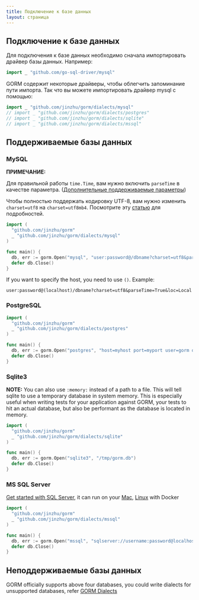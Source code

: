 ```yaml
---
title: Подключение к базе данных
layout: страница
---
```


## Подключение к базе данных

Для подключения к базе данных необходимо сначала импортировать драйвер базы данных. Например:

```go
import _ "github.com/go-sql-driver/mysql"
```

GORM содержит некоторые драйверы, чтобы облегчить запоминание пути импорта. Так что вы можете импортировать драйвер mysql с помощью:

```go
import _ "github.com/jinzhu/gorm/dialects/mysql"
// import _ "github.com/jinzhu/gorm/dialects/postgres"
// import _ "github.com/jinzhu/gorm/dialects/sqlite"
// import _ "github.com/jinzhu/gorm/dialects/mssql"
```

## Поддерживаемые базы данных

### MySQL

**ПРИМЕЧАНИЕ:**

Для правильной работы `time.Time`, вам нужно включить `parseTime` в качестве параметра. ([Дополнительные поддерживаемые параметры](https://github.com/go-sql-driver/mysql#parameters))

Чтобы полностью поддержать кодировку UTF-8, вам нужно изменить `charset=utf8` на `charset=utf8mb4`. Посмотрите эту [статью](https://mathiasbynens.be/notes/mysql-utf8mb4) для подробностей.

```go
import (
  "github.com/jinzhu/gorm"
  _ "github.com/jinzhu/gorm/dialects/mysql"
)

func main() {
  db, err := gorm.Open("mysql", "user:password@/dbname?charset=utf8&parseTime=True&loc=Local")
  defer db.Close()
}
```

If you want to specify the host, you need to use `()`. Example:  


    user:password@(localhost)/dbname?charset=utf8&parseTime=True&loc=Local

### PostgreSQL

```go
import (
  "github.com/jinzhu/gorm"
  _ "github.com/jinzhu/gorm/dialects/postgres"
)

func main() {
  db, err := gorm.Open("postgres", "host=myhost port=myport user=gorm dbname=gorm password=mypassword")
  defer db.Close()
}
```

### Sqlite3

**NOTE:** You can also use `:memory:` instead of a path to a file. This will tell sqlite to use a temporary database in system memory. This is especially useful when writing tests for your application against GORM, your tests to hit an actual database, but also be performant as the database is located in memory.

```go
import (
  "github.com/jinzhu/gorm"
  _ "github.com/jinzhu/gorm/dialects/sqlite"
)

func main() {
  db, err := gorm.Open("sqlite3", "/tmp/gorm.db")
  defer db.Close()
}
```

### MS SQL Server

[Get started with SQL Server](https://www.microsoft.com/en-us/sql-server/developer-get-started/go), it can run on your [Mac](https://sqlchoice.azurewebsites.net/en-us/sql-server/developer-get-started/go/mac/), [Linux](https://sqlchoice.azurewebsites.net/en-us/sql-server/developer-get-started/go/ubuntu/) with Docker

```go
import (
  "github.com/jinzhu/gorm"
  _ "github.com/jinzhu/gorm/dialects/mssql"
)

func main() {
  db, err := gorm.Open("mssql", "sqlserver://username:password@localhost:1433?database=dbname")
  defer db.Close()
}
```

## Неподдерживаемые базы данных

GORM officially supports above four databases, you could write dialects for unsupported databases, refer [GORM Dialects](/docs/dialects.html)